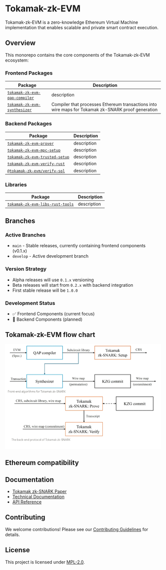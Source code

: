 # Tokamak-zk-EVM

Tokamak-zk-EVM is a zero-knowledge Ethereum Virtual Machine implementation that enables scalable and private smart contract execution.

## Overview

This monorepo contains the core components of the Tokamak-zk-EVM ecosystem:

### Frontend Packages
| Package | Description |
|---------|------------|
| [`tokamak-zk-evm-qap-compiler`](./packages/circuit) | description |
| [`tokamak-zk-evm-synthesizer`](./packages/frontend/synthesizer) | Compiler that processes Ethereum transactions into wire maps for Tokamak zk-SNARK proof generation |
### Backend Packages
| Package | Description |
|---------|------------|
| [`tokamak-zk-evm-prover`](./packages/circuit) | description |
| [`tokamak-zk-evm-mpc-setup`](./packages/circuit) | description |
| [`tokamak-zk-evm-trusted-setup`](./packages/circuit) | description |
| [`tokamak-zk-evm-verify-rust`](./packages/circuit) | description |
| [`@tokamak-zk-evm/verify-sol`](./packages/circuit) | description |
### Libraries
| Package | Description |
|---------|------------|
| [`tokamak-zk-evm-libs-rust-tools`](./packages/circuit) | description |

## Branches
### Active Branches
- `main` - Stable releases, currently containing frontend components (v0.1.x)
- `develop` - Active development branch

### Version Strategy
- Alpha releases will use `0.1.x` versioning
- Beta releases will start from `0.2.x` with backend integration
- First stable release will be `1.0.0`

### Development Status
- ✅ Frontend Components (current focus)
- 🚧 Backend Components (planned)

## Tokamak-zk-EVM flow chart
![Tokamak-zk-EVM Flow Chart](.github/assets/root/flowchart.png)

## Ethereum compatibility

## Documentation
- [Tokamak zk-SNARK Paper](https://eprint.iacr.org/2024/507)
- [Technical Documentation](./docs)
- [API Reference](./docs/api)

## Contributing
We welcome contributions! Please see our [Contributing Guidelines](./CONTRIBUTING.md) for details.


## License
This project is licensed under [MPL-2.0](./LICENSE).